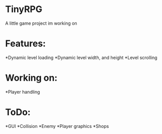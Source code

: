 TinyRPG
=======

A little game project im working on

Features:
=========

*Dynamic level loading
*Dynamic level width, and height
*Level scrolling

Working on:
===========

*Player handling

ToDo:
=====

*GUI
*Collision
*Enemy
*Player graphics
*Shops